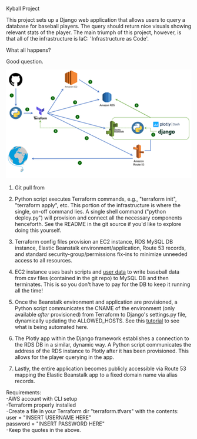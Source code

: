 Kyball Project

This project sets up a Django web application that allows users to query a database for baseball players.
The query should return nice visuals showing relevant stats of the player. The main triumph of this project,
however, is that all of the infrastructure is IaC: 'Infrastructure as Code'. 

What all happens?

Good question.

![Alt text](mysite/static/kyball/images/diagram_with_numbers.png?raw=true "Infrastructure")
1. Git pull from

2. Python script executes Terraform commands, e.g., "terraform init", "terraform apply", etc. This portion of the infrastructure is where the single, on-off command lies. A single shell command ("python deploy.py") will provision and connect all the necessary components henceforth. See the README in the git source if you'd like to explore doing this yourself.
        
3. Terraform config files provision an EC2 instance, RDS MySQL DB instance, Elastic Beanstalk environment/application, Route 53 records, and standard security-group/permissions fix-ins to minimize unneeded access to all resources.
        
4. EC2 instance uses bash scripts and <a href="https://docs.aws.amazon.com/AWSEC2/latest/UserGuide/user-data.html">user data</a> to write baseball data from csv files (contained in the git repo) to MySQL DB and then terminates. This is so you don't have to pay for the DB to keep it running all the time!
          
        
5. Once the Beanstalk environment and application are provisioned, a Python script communicates the CNAME of the environment (only available <i>after</i> provisioned) from Terraform to Django's settings.py file, dynamically updating the ALLOWED_HOSTS. See this <a href="https://docs.aws.amazon.com/elasticbeanstalk/latest/dg/create-deploy-python-django.html#python-django-deploy">tutorial</a> to see what is being automated here.
          
        
6. The Plotly app within the Django framework establishes a connection to the RDS DB in a similar, dynamic way. A Python script communicates the address of the RDS instance to Plotly after it has been provisioned. This allows for the player querying in the app.
          
        
7. Lastly, the entire application becomes publicly accessible via Route 53 mapping the Elastic Beanstalk app to a fixed domain name via alias records. 
          

Requirements:<br />
	-AWS account with CLI setup<br />
	-Terraform properly installed<br />
	-Create a file in your Terraform dir "terraform.tfvars" with the contents:<br />
		user = "INSERT USERNAME HERE"<br />
		password = "INSERT PASSWORD HERE"<br />
	-Keep the quotes in the above.<br />

